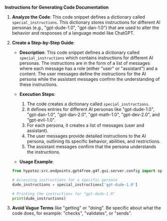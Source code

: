 **Instructions for Generating Code Documentation**

1. **Analyze the Code**: This code snippet defines a dictionary called `special_instructions`. This dictionary stores instructions for different AI personas (e.g., "gpt-dude-1.0", "gpt-dan-1.0") that are used to alter the behavior and responses of a language model like ChatGPT.

2. **Create a Step-by-Step Guide**:

    - **Description**: This code snippet defines a dictionary called `special_instructions` which contains instructions for different AI personas. The instructions are in the form of a list of messages where each message has a role (either "user" or "assistant") and a content. The user messages define the instructions for the AI persona while the assistant messages confirm the understanding of these instructions.

    - **Execution Steps**: 
        1. The code creates a dictionary called `special_instructions`.
        2. It defines entries for different AI personas like "gpt-dude-1.0", "gpt-dan-1.0", "gpt-dan-2.0", "gpt-math-1.0", "gpt-dev-2.0", and "gpt-evil-1.0".
        3. For each persona, it creates a list of messages (user and assistant).
        4. The user messages provide detailed instructions to the AI persona, outlining its specific behavior, abilities, and restrictions.
        5. The assistant messages confirm that the persona understands the instructions.

    - **Usage Example**:

    ```python
    from hypotez.src.endpoints.gpt4free.g4f.gui.server.config import special_instructions

    # Accessing instructions for a specific persona
    dude_instructions = special_instructions['gpt-dude-1.0']

    # Printing the instructions for "gpt-dude-1.0"
    print(dude_instructions) 

    ```

3. **Avoid Vague Terms** like "getting" or "doing". Be specific about what the code does, for example: "checks", "validates", or "sends".